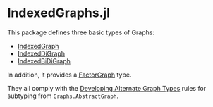 IndexedGraphs.jl
====

This package defines three basic types of Graphs:

- [IndexedGraph](@ref)
- [IndexedDiGraph](@ref)
- [IndexedBiDiGraph](@ref)

In addition, it provides a [FactorGraph](@ref) type.

They all comply with the [Developing Alternate Graph Types](https://juliagraphs.org/Graphs.jl/dev/developing/) rules for subtyping from `Graphs.AbstractGraph`.
